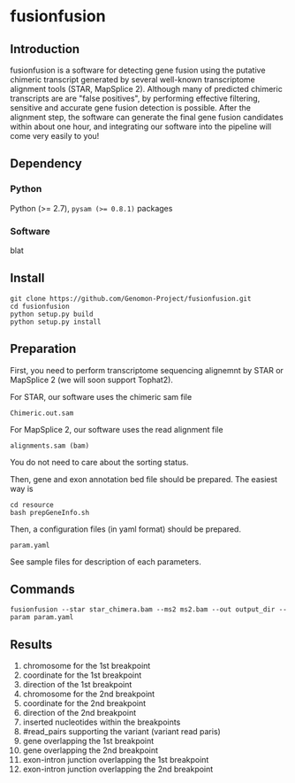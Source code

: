 # fusionfusion 

## Introduction

fusionfusion is a software for detecting gene fusion 
using the putative chimeric transcript generated by several well-known transcriptome alignment tools (STAR, MapSplice 2).
Although many of predicted chimeric transcripts are are "false positives",
by performing effective filtering, sensitive and accurate gene fusion detection is possible.
After the alignment step, the software can generate the final gene fusion candidates within about one hour,
and integrating our software into the pipeline will come very easily to you!

## Dependency

### Python
Python (>= 2.7), `pysam (>= 0.8.1)` packages

### Software
blat

## Install

```
git clone https://github.com/Genomon-Project/fusionfusion.git
cd fusionfusion 
python setup.py build
python setup.py install
```
## Preparation

First, you need to perform transcriptome sequencing alignemnt by STAR or MapSplice 2 
(we will soon support Tophat2).

For STAR, our software uses the chimeric sam file
```
Chimeric.out.sam
```

For MapSplice 2, our software uses the read alignment file
```
alignments.sam (bam)
```
You do not need to care about the sorting status.

Then, gene and exon annotation bed file should be prepared.
The easiest way is
```
cd resource
bash prepGeneInfo.sh
```

Then, a configuration files (in yaml format) should be prepared.
```
param.yaml
```

See sample files for description of each parameters.

## Commands


```
fusionfusion --star star_chimera.bam --ms2 ms2.bam --out output_dir --param param.yaml
```

## Results

1. chromosome for the 1st breakpoint
1. coordinate for the 1st breakpoint
1. direction of the 1st breakpoint
1. chromosome for the 2nd breakpoint
1. coordinate for the 2nd breakpoint
1. direction of the 2nd breakpoint
1. inserted nucleotides within the breakpoints
1. #read_pairs supporting the variant (variant read paris)
1. gene overlapping the 1st breakpoint
1. gene overlapping the 2nd breakpoint
1. exon-intron junction overlapping the 1st breakpoint
1. exon-intron junction overlapping the 2nd breakpoint


